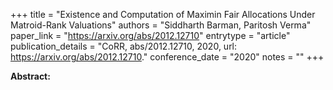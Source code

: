 +++
title = "Existence and Computation of Maximin Fair Allocations Under Matroid-Rank Valuations"
authors = "Siddharth Barman, Paritosh Verma"
paper_link = "https://arxiv.org/abs/2012.12710"
entrytype = "article"
publication_details = "CoRR, abs/2012.12710, 2020, url: <a href='https://arxiv.org/abs/2012.12710' target='_blank'>https://arxiv.org/abs/2012.12710</a>."
conference_date = "2020"
notes = ""
+++

<b>Abstract:</b>
